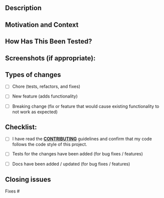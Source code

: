<!-- Thanks for submitting a pull request! -->
<!-- Please provide enough information so that others can review your pull request -->
<!-- For more information, see the `CONTRIBUTING` guide. -->

<!--- Describe your changes in detail -->
## Description



<!--- Why is this change required? What problem does it solve? -->
<!--- Describe the current and new situation/behavior --->
## Motivation and Context



<!--- Please describe in detail how you tested your changes. -->
<!--- Include details of your testing environment -->
## How Has This Been Tested?



## Screenshots (if appropriate):



<!--- What types of changes does your code introduce? Put an `x` in all the boxes that apply: -->
## Types of changes
- [ ] Chore (tests, refactors, and fixes)
- [ ] New feature (adds functionality)
- [ ] Breaking change (fix or feature that would cause existing functionality to not work as expected)



<!--- Go over all the following points, and put an `x` in all the boxes that apply. -->
## Checklist:
- [ ] I have read the **[CONTRIBUTING](./CONTRIBUTING.md)** guidelines and confirm that my code follows the code style of this project.
- [ ] Tests for the changes have been added (for bug fixes / features)
- [ ] Docs have been added / updated (for bug fixes / features)



<!-- Put `closes #XXXX` in your comment to auto-close the issue that your PR fixes (if such). -->
## Closing issues
Fixes #
